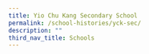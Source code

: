 ```yaml
---
title: Yio Chu Kang Secondary School
permalink: /school-histories/yck-sec/
description: ""
third_nav_title: Schools
---
```



